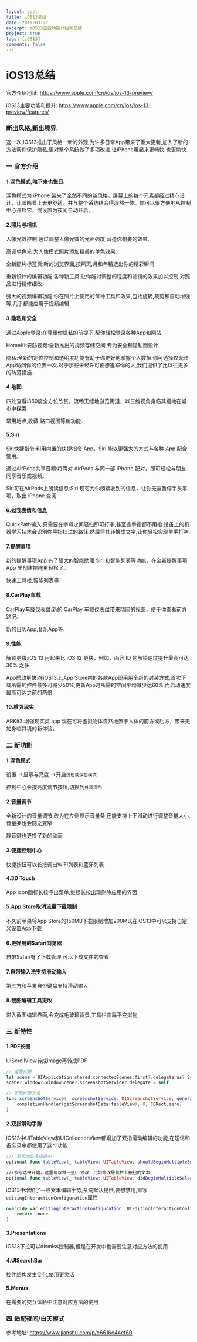 ```yaml
---
layout: post
title: iOS13总结
date: 2019-03-27
excerpt: iOS13主要功能介绍和总结
project: true
tags: [iOS13]
comments: false
---
```


# iOS13总结

官方介绍地址: https://www.apple.com/cn/ios/ios-13-preview/

iOS13主要功能和提升: https://www.apple.com/cn/ios/ios-13-preview/features/



### 新出风格,新出境界.

这一次,iOS13推出了风格一新的外观,为许多日常App带来了重大更新,加入了新的方法帮你保护隐私,更对整个系统做了多项改进,让iPhone用起来更畅快,也更愉快.

### 一.官方介绍

#### 1.深色模式,暗下来也悦目.

深色模式为 iPhone 带来了全然不同的新风格。屏幕上的每个元素都经过精心设计，让眼睛看上去更舒适，并与整个系统结合得浑然一体。你可以很方便地从控制中心开启它，或设置为夜间自动开启。

#### 2.照片与相机

人像光效控制:通过调整人像光效的光照强度,营造你想要的效果.

高调单色光:为人像模式照片添加精美的单色效果.

全新照片标签页:新的浏览界面,按照天,月和年精选出你的精彩瞬间.

重新设计的编辑功能:各种新工具,让你能对调整的程度和滤镜的效果加以控制,对照品进行精修细改.

强大的视频编辑功能:你在照片上使用的每种工具和效果,包括旋转,裁剪和自动增强等,几乎都能应用于视频编辑.

#### 3.隐私和安全

通过Apple登录:在尊重你隐私的前提下,帮你轻松登录各种App和网站.

HomeKit安防视频:全新推出的视频存储空间,专为安全和隐私而设计.

隐私:全新的定位控制和透明度功能有助于你更好地掌握个人数据.你可选择仅允许App访问你的位置一次.对于那些未经许可便想追踪你的人,我们提供了比以往更多的防范措施.

#### 4.地图

四处查看:360度全方位欣赏，流畅无缝地游览街道，以三维视角身临其境地在城市中探索.

常用地点,收藏,路口视图等新功能.

#### 5.Siri

Siri快捷指令:利用内置的快捷指令 App，Siri 能以更强大的方式与各种 App 配合使用。

通过AirPods共享音频:将两对 AirPods 与同一部 iPhone 配对，即可轻松与朋友同享音乐或视频。

Siri可在AirPods上朗读信息:Siri 现可为你朗读收到的信息，让你无需暂停手头事项，取出 iPhone 查阅.

#### 6.拟我表情和信息

QuickPath输入:只需要在字母之间轻扫即可打字,甚至连手指都不用抬.设备上的机器学习技术会识别你手指扫过的路径,然后将其转换成文字,让你轻松实现单手打字.

#### 7.提醒事项

新的提醒事项App:有了强大的智能助理 Siri 和智能列表等功能，在全新提醒事项 App 里创建提醒更轻松了。

快速工具栏,智能列表等.

#### 8.CarPlay车载

CarPlay车载仪表盘:新的 CarPlay 车载仪表盘带来精简的视图，便于你查看前方路况。

新的日历App,音乐App等.

#### 9.性能

解锁更快:iOS 13 用起来比 iOS 12 更快，例如，面容 ID 的解锁速度提升最高可达 30% 之多.

App启动更快:在iOS13上,App Store内的各款App现采用全新的封装方式,首次下载所需的控件最多可减少50%,更新App时所需的空间平均减少达60%,而启动速度最高可达之前的两倍.

#### 10.增强现实

ARKit3:增强现实类 app 现在可将虚拟物体自然地置于人体的前方或后方，带来更加身临其境的新体验。



### 二.新功能

#### 1.深色模式

设置-->显示与亮度-->开启`浅色或深色模式`

控制中心长按亮度调节按钮,切换到`外观深色`

#### 2.音量调节

全新设计的音量调节,改为在左侧显示音量条,还能支持上下滑动进行调整音量大小,音量条也会随之变窄

静音键也更换了新的动画

#### 3.便捷控制中心

快捷按钮可以长按调出WiFi列表和蓝牙列表

#### 4.3D Touch

App Icon图标长按呼出菜单,继续长按出现删除应用的界面

#### 5.App Store取消流量下载限制

不久前苹果将App Store的150MB下载限制增加200MB,在iOS13中可以支持自定义设置App下载

#### 6.更好用的Safari浏览器

自带Safari有了下载管理,可以下载文件的查看

#### 7.自带输入法支持滑动输入

第三方和苹果自带键盘支持滑动输入

#### 8.截图编辑工具更改

进入截图编辑界面,会变成毛玻璃背景,工具栏由扁平变拟物



### 三.新特性

#### 1.PDF长图

UIScrollView转成image再转成PDF

```swift
// 设置代理
let scene = UIApplication.shared.connectedScenes.first?.delegate as? SceneDelegate
scene?.window?.windowScene?.screenshotService?.delegate = self

// 实现代理方法
func screenshotService(_ screenshotService: UIScreenshotService, generatePDFRepresentationWithCompletion completionHandler: @escaping (Data?, Int, CGRect) -> Void) {
    completionHandler(getScreenshotData(tableView), 0, CGRect.zero)
}
```

#### 2.双指滑动手势

iOS13中UITableView和UICollectionView都增加了双指滑动编辑的功能,在短信和备忘录中都使用了这个功能

```swift
/// 是否允许多指选中
optional func tableView(_ tableView: UITableView, shouldBeginMultipleSelectionInteractionAtIndexPath indexPath: IndexPath) -> Bool

///多指选中开始，这里可以做一些UI修改，比如修改导航栏上按钮的文本
optional func tableView(_ tableView: UITableView, didBeginMultipleSelectionInteractionAtIndexPath indexPath: IndexPath) 
```

iOS13中增加了一些文本编辑手势,系统默认提供,要想禁用,重写`editingInteractionConfiguration`属性

```swift
override var editingInteractionConfiguration: UIEditingInteractionConfiguration {
    return .none
}
```

#### 3.Presentations

iOS13下拉可以dismiss控制器,但是在开发中也需要注意对应方法的使用

#### 4.UISearchBar

控件结构发生变化,使用更灵活

#### 5.Menus

在需要的交互体验中注意对应方法的使用



### 四.适配夜间/白天模式

参考地址: https://www.jianshu.com/p/e6616e44cf60